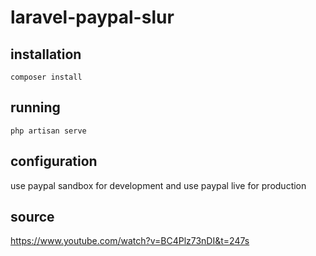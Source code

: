 # laravel-paypal-slur

## installation

`composer install`

## running

`php artisan serve`

## configuration

use paypal sandbox for development and use paypal live for production

## source

https://www.youtube.com/watch?v=BC4Plz73nDI&t=247s
